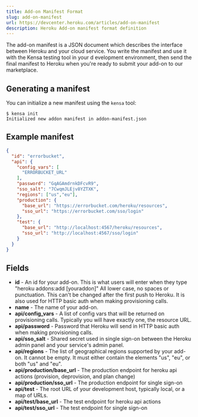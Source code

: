 ```yaml
---
title: Add-on Manifest Format
slug: add-on-manifest
url: https://devcenter.heroku.com/articles/add-on-manifest
description: Heroku Add-on manifest format definition
---
```


The add-on manifest is a JSON document which describes the interface between Heroku and your cloud service. You write the manifest and use it with the Kensa testing tool in your d
evelopment environment, then send the final manifest to Heroku when you're ready to submit your add-on to our marketplace.

## Generating a manifest

You can initialize a new manifest using the `kensa` tool:

``` term
$ kensa init
Initialized new addon manifest in addon-manifest.json
```

## Example manifest

``` json
{
  "id": "errorbucket",
  "api": {
    "config_vars": [
      "ERRORBUCKET_URL"
    ],
    "password": "GqAGAmdrnkDFcvR9",
    "sso_salt": "7CwqmJLEjv8YZTXK",
    "regions": ["us","eu"],
    "production": {
      "base_url": "https://errorbucket.com/heroku/resources",
      "sso_url": "https://errorbucket.com/sso/login"
    },
    "test": {
      "base_url": "http://localhost:4567/heroku/resources",
      "sso_url": "http://localhost:4567/sso/login"
    }
  }
}
```

## Fields

* **id** - An id for your add-on. This is what users will enter when they type "heroku addons:add [youraddon]" All lower case, no spaces or punctuation. This can't be changed after the first push to Heroku. It is also used for HTTP basic auth when making provisioning calls.
* **name** - The name of your add-on.
* **api/config_vars** - A list of config vars that will be returned on provisioning calls. Typically you will have exactly one, the resource URL.
* **api/password** - Password that Heroku will send in HTTP basic auth when making provisioning calls.
* **api/sso_salt** - Shared secret used in single sign-on between the Heroku admin panel and your service's admin panel.
* **api/regions** - The list of geographical regions supported by your add-on.  It cannot be empty.  It must either contain the elements "us", "eu", or both "us" and "eu".
* **api/production/base_url** - The production endpoint for heroku api actions (provision, deprovision, and plan change)
* **api/production/sso_url** - The production endpoint for single sign-on
* **api/test** - The root URL of your development host, typically local, or a map of URLs.
* **api/test/base_url** - The test endpoint for heroku api actions
* **api/test/sso_url** - The test endpoint for single sign-on